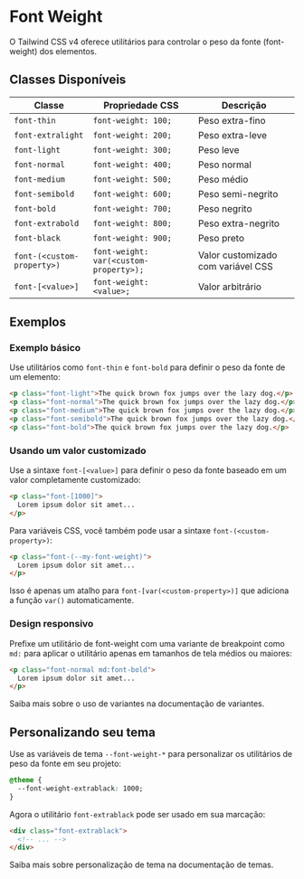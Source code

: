 # Font Weight

O Tailwind CSS v4 oferece utilitários para controlar o peso da fonte (font-weight) dos elementos.

## Classes Disponíveis

| Classe | Propriedade CSS | Descrição |
|--------|----------------|-----------|
| `font-thin` | `font-weight: 100;` | Peso extra-fino |
| `font-extralight` | `font-weight: 200;` | Peso extra-leve |
| `font-light` | `font-weight: 300;` | Peso leve |
| `font-normal` | `font-weight: 400;` | Peso normal |
| `font-medium` | `font-weight: 500;` | Peso médio |
| `font-semibold` | `font-weight: 600;` | Peso semi-negrito |
| `font-bold` | `font-weight: 700;` | Peso negrito |
| `font-extrabold` | `font-weight: 800;` | Peso extra-negrito |
| `font-black` | `font-weight: 900;` | Peso preto |
| `font-(<custom-property>)` | `font-weight: var(<custom-property>);` | Valor customizado com variável CSS |
| `font-[<value>]` | `font-weight: <value>;` | Valor arbitrário |

## Exemplos

### Exemplo básico

Use utilitários como `font-thin` e `font-bold` para definir o peso da fonte de um elemento:

```html
<p class="font-light">The quick brown fox jumps over the lazy dog.</p>
<p class="font-normal">The quick brown fox jumps over the lazy dog.</p>
<p class="font-medium">The quick brown fox jumps over the lazy dog.</p>
<p class="font-semibold">The quick brown fox jumps over the lazy dog.</p>
<p class="font-bold">The quick brown fox jumps over the lazy dog.</p>
```

### Usando um valor customizado

Use a sintaxe `font-[<value>]` para definir o peso da fonte baseado em um valor completamente customizado:

```html
<p class="font-[1000]">
  Lorem ipsum dolor sit amet...
</p>
```

Para variáveis CSS, você também pode usar a sintaxe `font-(<custom-property>)`:

```html
<p class="font-(--my-font-weight)">
  Lorem ipsum dolor sit amet...
</p>
```

Isso é apenas um atalho para `font-[var(<custom-property>)]` que adiciona a função `var()` automaticamente.

### Design responsivo

Prefixe um utilitário de font-weight com uma variante de breakpoint como `md:` para aplicar o utilitário apenas em tamanhos de tela médios ou maiores:

```html
<p class="font-normal md:font-bold">
  Lorem ipsum dolor sit amet...
</p>
```

Saiba mais sobre o uso de variantes na documentação de variantes.

## Personalizando seu tema

Use as variáveis de tema `--font-weight-*` para personalizar os utilitários de peso da fonte em seu projeto:

```css
@theme {
  --font-weight-extrablack: 1000;
}
```

Agora o utilitário `font-extrablack` pode ser usado em sua marcação:

```html
<div class="font-extrablack">
  <!-- ... -->
</div>
```

Saiba mais sobre personalização de tema na documentação de temas.


